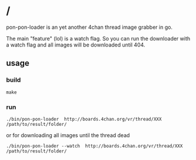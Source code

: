 # /
pon-pon-loader is an yet another 4chan thread image grabber in go.

The main "feature" (lol) is a watch flag. So you can run the downloader with a watch flag and all images will be downloaded until 404.

## usage
### build
```
make
```

### run
```
./bin/pon-pon-loader  http://boards.4chan.org/vr/thread/XXX /path/to/result/folder/
```
or for downloading all images until the thread dead
```
./bin/pon-pon-loader --watch  http://boards.4chan.org/vr/thread/XXX /path/to/result/folder/
```
